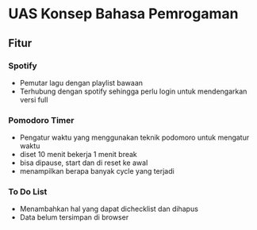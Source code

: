 # UAS Konsep Bahasa Pemrogaman

## Fitur

### Spotify
- Pemutar lagu dengan playlist bawaan
- Terhubung dengan spotify sehingga perlu login untuk mendengarkan versi full

### Pomodoro Timer
- Pengatur waktu yang menggunakan teknik podomoro untuk mengatur waktu
- diset 10 menit bekerja 1 menit break
- bisa dipause, start dan di reset ke awal
- menampilkan berapa banyak cycle yang terjadi

### To Do List
- Menambahkan hal yang dapat dichecklist dan dihapus
- Data belum tersimpan di browser
